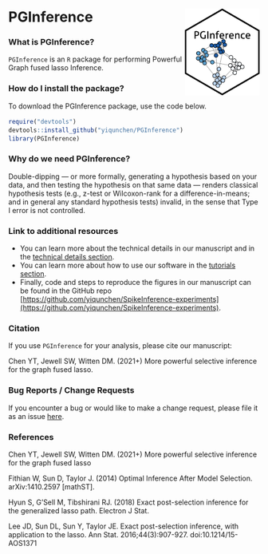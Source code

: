 # PGInference <img src="man/figures/PGInference_sticker.png" align="right" width="150px"/>

### What is PGInference?

`PGInference` is an `R` package for performing Powerful Graph fused lasso Inference.

### How do I install the package?

To download the PGInference package, use the code below.
``` r
require("devtools")
devtools::install_github("yiqunchen/PGInference")
library(PGInference)
```

### Why do we need PGInference?
Double-dipping &mdash; or more formally, generating a hypothesis based on your data, and then testing the hypothesis on that same data &mdash; renders classical hypothesis tests (e.g., z-test or Wilcoxon-rank for a difference-in-means; and in general any standard hypothesis tests) invalid, in the sense that Type I error is not controlled.

### Link to additional resources
* You can learn more about the technical details in our manuscript and in the [technical details section](https://yiqunchen.github.io/PGInference/articles/technical_details.html).
* You can learn more about how to use our software in the  [tutorials section](https://yiqunchen.github.io/SpikeInference/articles/Tutorials.html).
* Finally, code and steps to reproduce the figures in our manuscript can be found in the GitHub repo [https://github.com/yiqunchen/SpikeInference-experiments](https://github.com/yiqunchen/SpikeInference-experiments).

### Citation

If you use `PGInference` for your analysis, please cite our manuscript:

Chen YT, Jewell SW, Witten DM. (2021+) More powerful selective inference for the graph fused lasso.

### Bug Reports / Change Requests

If you encounter a bug or would like to make a change request, please file it as an issue [here](https://github.com/yiqunchen/PGInference/issues).

### References

Chen YT, Jewell SW, Witten DM. (2021+) More powerful selective inference for the graph fused lasso

Fithian W, Sun D, Taylor J. (2014) Optimal Inference After Model Selection. arXiv:1410.2597 [mathST]. 

Hyun S, G’Sell M, Tibshirani RJ. (2018) Exact post-selection inference for the generalized lasso path. Electron J Stat.

Lee JD, Sun DL, Sun Y, Taylor JE. Exact post-selection inference, with application to the lasso. Ann Stat. 2016;44(3):907-927. doi:10.1214/15-AOS1371


